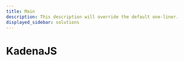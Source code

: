 ```yaml
---
title: Main
description: This description will override the default one-liner.
displayed_sidebar: solutions
---
```


# KadenaJS